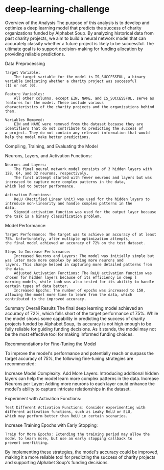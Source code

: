 # deep-learning-challenge
Overview of the Analysis
      The purpose of this analysis is to develop and optimize a deep learning model that predicts the success of charity                   organizations funded by Alphabet Soup. By analyzing historical data from past charity projects, we aim to build a neural             network model that can accurately classify whether a future project is likely to be successful. The ultimate goal is to              support decision-making for funding allocation by providing reliable predictions.


Data Preprocessing

    Target Variable:
        The target variable for the model is IS_SUCCESSFUL, a binary variable indicating whether a charity project was successful           (1) or not (0).

    Feature Variables:
        All other columns, except EIN, NAME, and IS_SUCCESSFUL, serve as features for the model. These include various                       characteristics of the charity projects and the organizations behind them.

    Variables Removed:
        EIN and NAME were removed from the dataset because they are identifiers that do not contribute to predicting the success of          a project. They do not contain any relevant information that would help the model make better predictions.


Compiling, Training, and Evaluating the Model

Neurons, Layers, and Activation Functions:

    Neurons and Layers:
        The final neural network model consists of 3 hidden layers with 128, 64, and 32 neurons, respectively,
        The first attempt started with fewer neurons and layers but was increased to capture more complex patterns in the data,                    which led to better performance.
        
    Activation Functions:
        ReLU (Rectified Linear Unit) was used for the hidden layers to introduce non-linearity and handle complex patterns in the            data.
        Sigmoid activation function was used for the output layer because the task is a binary classification problem.



Model Performance:

    Target Performance: The target was to achieve an accuracy of at least 75%. Unfortunately, after multiple optimization attempts,             the final model achieved an accuracy of 72% on the test dataset.
    
    Steps to Increase Performance:
        Increased Neurons and Layers: The model was initially simple but was later made more complex by adding more neurons and                     layers. This change helped in capturing more detailed patterns from the data.
        Adjusted Activation Functions: The ReLU activation function was chosen for hidden layers because of its efficiency in deep l                earning models, while tanh was also tested for its ability to handle certain types of data better.
        Increased Epochs: The number of epochs was increased to 150, allowing the model more time to learn from the data, which                     contributed to the improved accuracy.


Summary
Overall Results
    The final deep learning model achieved an accuracy of 72%, which falls short of the target performance of 75%. While the model       shows some capability in predicting the success of charity projects funded by Alphabet Soup, its accuracy is not high enough to      be fully reliable for guiding funding decisions. As it stands, the model may not be the most effective tool for making informed       funding choices.

Recommendations for Fine-Tuning the Model

To improve the model's performance and potentially reach or surpass the target accuracy of 75%, the following fine-tuning strategies are recommended:


Increase Model Complexity:
    Add More Layers: Introducing additional hidden layers can help the model learn more complex patterns in the data.
                Increase Neurons per Layer: Adding more neurons to each layer could enhance the model's ability to capture intricate                 relationships in the dataset.

Experiment with Activation Functions:

    Test Different Activation Functions: Consider experimenting with different activation functions, such as Leaky ReLU or ELU,                       which may perform better than ReLU in certain scenarios.

Increase Training Epochs with Early Stopping:

    Train for More Epochs: Extending the training period may allow the model to learn more, but use an early stopping callback to                     prevent overfitting.

By implementing these strategies, the model's accuracy could be improved, making it a more reliable tool for predicting the success of charity projects and supporting Alphabet Soup's funding decisions.
